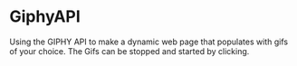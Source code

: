 # GiphyAPI

Using the GIPHY API to make a dynamic web page that populates with gifs of your choice.  The Gifs can be stopped and started by clicking.
